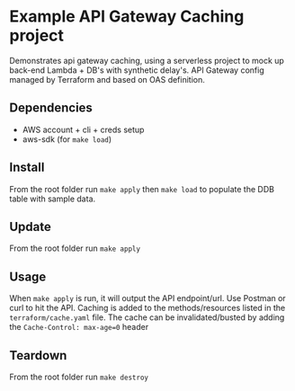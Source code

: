# Example API Gateway Caching project

Demonstrates api gateway caching, using a serverless project to mock up back-end Lambda + DB's with synthetic delay's. API Gateway config managed by Terraform and based on OAS definition.

## Dependencies
- AWS account + cli + creds setup
- aws-sdk (for ```make load```)

## Install
From the root folder run ```make apply``` then ```make load``` to populate the DDB table with sample data.

## Update
From the root folder run ```make apply```

## Usage
When ```make apply``` is run, it will output the API endpoint/url. Use Postman or curl to hit the API. 
Caching is added to the methods/resources listed in the ```terraform/cache.yaml``` file. The cache can be invalidated/busted by adding the ```Cache-Control: max-age=0``` header

## Teardown
From the root folder run ```make destroy```
